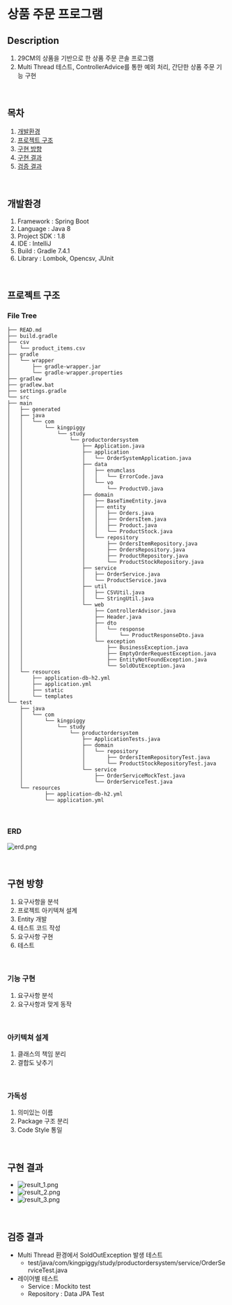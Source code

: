 # 상품 주문 프로그램 

## Description
1. 29CM의 상품을 기반으로 한 상품 주문 콘솔 프로그램
2. Multi Thread 테스트, ControllerAdvice를 통한 예외 처리, 간단한 상품 주문 기능 구현

<br>

## 목차
1. [개발환경](#개발환경)
2. [프로젝트 구조](#프로젝트-구조)
3. [구현 방향](#구현-방향)
4. [구현 결과](#구현-결과)
5. [검증 결과](#검증-결과)

<br>

## 개발환경
1. Framework : Spring Boot 
2. Language : Java 8  
3. Project SDK : 1.8  
4. IDE : IntelliJ  
5. Build : Gradle 7.4.1  
6. Library : Lombok, Opencsv, JUnit  

<br>

## 프로젝트 구조
### File Tree
    ├── READ.md  
    ├── build.gradle  
    ├── csv  
    │   └── product_items.csv  
    ├── gradle  
    │   └── wrapper  
    │       ├── gradle-wrapper.jar  
    │       └── gradle-wrapper.properties  
    ├── gradlew  
    ├── gradlew.bat  
    ├── settings.gradle  
    └── src  
    ├── main  
    │   ├── generated  
    │   ├── java  
    │   │   └── com  
    │   │       └── kingpiggy  
    │   │           └── study  
    │   │               └── productordersystem  
    │   │                   ├── Application.java  
    │   │                   ├── application  
    │   │                   │   └── OrderSystemApplication.java  
    │   │                   ├── data  
    │   │                   │   ├── enumclass  
    │   │                   │   │   └── ErrorCode.java  
    │   │                   │   └── vo  
    │   │                   │       └── ProductVO.java  
    │   │                   ├── domain  
    │   │                   │   ├── BaseTimeEntity.java  
    │   │                   │   ├── entity  
    │   │                   │   │   ├── Orders.java  
    │   │                   │   │   ├── OrdersItem.java  
    │   │                   │   │   ├── Product.java  
    │   │                   │   │   └── ProductStock.java  
    │   │                   │   └── repository  
    │   │                   │       ├── OrdersItemRepository.java  
    │   │                   │       ├── OrdersRepository.java  
    │   │                   │       ├── ProductRepository.java  
    │   │                   │       └── ProductStockRepository.java  
    │   │                   ├── service  
    │   │                   │   ├── OrderService.java  
    │   │                   │   └── ProductService.java  
    │   │                   ├── util  
    │   │                   │   ├── CSVUtil.java  
    │   │                   │   └── StringUtil.java  
    │   │                   └── web  
    │   │                       ├── ControllerAdvisor.java  
    │   │                       ├── Header.java  
    │   │                       ├── dto  
    │   │                       │   └── response  
    │   │                       │       └── ProductResponseDto.java  
    │   │                       └── exception  
    │   │                           ├── BusinessException.java  
    │   │                           ├── EmptyOrderRequestException.java  
    │   │                           ├── EntityNotFoundException.java  
    │   │                           └── SoldOutException.java  
    │   └── resources  
    │       ├── application-db-h2.yml  
    │       ├── application.yml  
    │       ├── static  
    │       └── templates  
    └── test  
        ├── java  
        │   └── com  
        │       └── kingpiggy  
        │           └── study  
        │               └── productordersystem  
        │                   ├── ApplicationTests.java  
        │                   ├── domain  
        │                   │   └── repository  
        │                   │       ├── OrdersItemRepositoryTest.java  
        │                   │       └── ProductStockRepositoryTest.java  
        │                   └── service  
        │                       ├── OrderServiceMockTest.java  
        │                       └── OrderServiceTest.java  
        └── resources  
                ├── application-db-h2.yml
                └── application.yml

<br>

### ERD
![erd.png](./docs-resources/erd.png)

<br>

## 구현 방향
1. 요구사항을 분석
2. 프로젝트 아키텍쳐 설계
3. Entity 개발
4. 테스트 코드 작성
5. 요구사항 구현
6. 테스트

<br>

### 기능 구현
1. 요구사항 분석  
2. 요구사항과 맞게 동작  

<br>

### 아키텍쳐 설계
1. 클래스의 책임 분리  
2. 결합도 낮추기  

<br>

### 가독성
1. 의미있는 이름  
2. Package 구조 분리  
3. Code Style 통일  

<br>

## 구현 결과
- ![result_1.png](./docs-resources/result_1.png)
- ![result_2.png](./docs-resources/result_2.png)
- ![result_3.png](./docs-resources/result_3.png)

<br>

## 검증 결과
- Multi Thread 환경에서 SoldOutException 발생 테스트  
  - test/java/com/kingpiggy/study/productordersystem/service/OrderServiceTest.java  
- 레이어별 테스트
  - Service : Mockito test
  - Repository : Data JPA Test